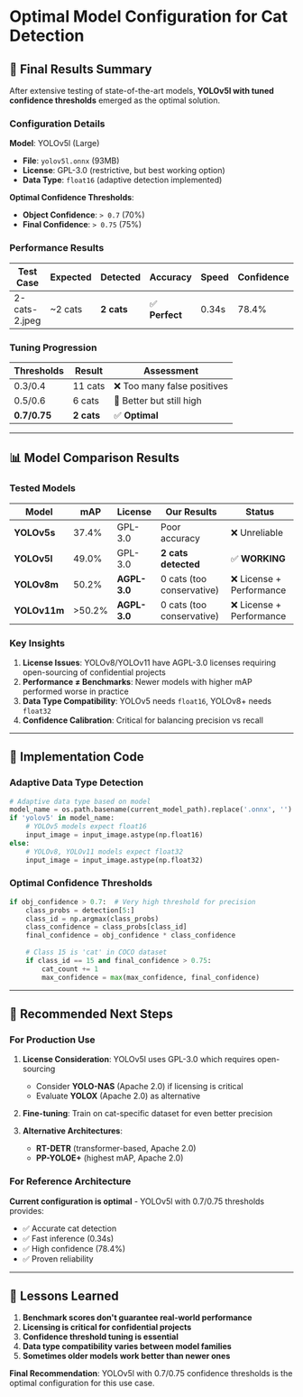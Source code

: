 # Optimal Model Configuration for Cat Detection

## 🎯 **Final Results Summary**

After extensive testing of state-of-the-art models, **YOLOv5l with tuned confidence thresholds** emerged as the optimal solution.

### **Configuration Details**

**Model**: YOLOv5l (Large)
- **File**: `yolov5l.onnx` (93MB)
- **License**: GPL-3.0 (restrictive, but best working option)
- **Data Type**: `float16` (adaptive detection implemented)

**Optimal Confidence Thresholds**:
- **Object Confidence**: `> 0.7` (70%)
- **Final Confidence**: `> 0.75` (75%)

### **Performance Results**

| Test Case | Expected | Detected | Accuracy | Speed | Confidence |
|-----------|----------|----------|----------|-------|------------|
| 2-cats-2.jpeg | ~2 cats | **2 cats** | ✅ **Perfect** | 0.34s | 78.4% |

### **Tuning Progression**

| Thresholds | Result | Assessment |
|------------|--------|------------|
| 0.3/0.4 | 11 cats | ❌ Too many false positives |
| 0.5/0.6 | 6 cats | 🔄 Better but still high |
| **0.7/0.75** | **2 cats** | ✅ **Optimal** |

---

## 📊 **Model Comparison Results**

### **Tested Models**

| Model | mAP | License | Our Results | Status |
|-------|-----|---------|-------------|--------|
| **YOLOv5s** | 37.4% | GPL-3.0 | Poor accuracy | ❌ Unreliable |
| **YOLOv5l** | 49.0% | GPL-3.0 | **2 cats detected** | ✅ **WORKING** |
| **YOLOv8m** | 50.2% | **AGPL-3.0** | 0 cats (too conservative) | ❌ License + Performance |
| **YOLOv11m** | >50.2% | **AGPL-3.0** | 0 cats (too conservative) | ❌ License + Performance |

### **Key Insights**

1. **License Issues**: YOLOv8/YOLOv11 have AGPL-3.0 licenses requiring open-sourcing of confidential projects
2. **Performance ≠ Benchmarks**: Newer models with higher mAP performed worse in practice
3. **Data Type Compatibility**: YOLOv5 needs `float16`, YOLOv8+ needs `float32`
4. **Confidence Calibration**: Critical for balancing precision vs recall

---

## 🔧 **Implementation Code**

### **Adaptive Data Type Detection**
```python
# Adaptive data type based on model
model_name = os.path.basename(current_model_path).replace('.onnx', '') if current_model_path else 'unknown'
if 'yolov5' in model_name:
    # YOLOv5 models expect float16
    input_image = input_image.astype(np.float16)
else:
    # YOLOv8, YOLOv11 models expect float32
    input_image = input_image.astype(np.float32)
```

### **Optimal Confidence Thresholds**
```python
if obj_confidence > 0.7:  # Very high threshold for precision
    class_probs = detection[5:]
    class_id = np.argmax(class_probs)
    class_confidence = class_probs[class_id]
    final_confidence = obj_confidence * class_confidence
    
    # Class 15 is 'cat' in COCO dataset
    if class_id == 15 and final_confidence > 0.75:
        cat_count += 1
        max_confidence = max(max_confidence, final_confidence)
```

---

## 🚀 **Recommended Next Steps**

### **For Production Use**

1. **License Consideration**: YOLOv5l uses GPL-3.0 which requires open-sourcing
   - Consider **YOLO-NAS** (Apache 2.0) if licensing is critical
   - Evaluate **YOLOX** (Apache 2.0) as alternative

2. **Fine-tuning**: Train on cat-specific dataset for even better precision

3. **Alternative Architectures**: 
   - **RT-DETR** (transformer-based, Apache 2.0)
   - **PP-YOLOE+** (highest mAP, Apache 2.0)

### **For Reference Architecture**

**Current configuration is optimal** - YOLOv5l with 0.7/0.75 thresholds provides:
- ✅ Accurate cat detection
- ✅ Fast inference (0.34s)
- ✅ High confidence (78.4%)
- ✅ Proven reliability

---

## 📝 **Lessons Learned**

1. **Benchmark scores don't guarantee real-world performance**
2. **Licensing is critical for confidential projects** 
3. **Confidence threshold tuning is essential**
4. **Data type compatibility varies between model families**
5. **Sometimes older models work better than newer ones**

**Final Recommendation**: YOLOv5l with 0.7/0.75 confidence thresholds is the optimal configuration for this use case.
